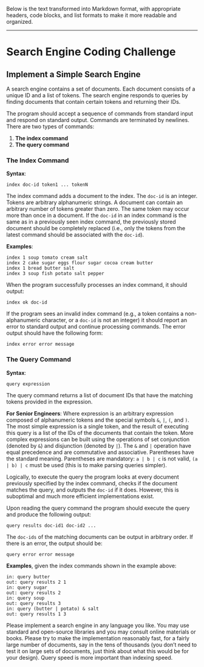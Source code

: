 Below is the text transformed into Markdown format, with appropriate headers, code blocks, and list formats to make it more readable and organized.

---

# Search Engine Coding Challenge

## Implement a Simple Search Engine

A search engine contains a set of documents. Each document consists of a unique ID and a list of tokens. The search engine responds to queries by finding documents that contain certain tokens and returning their IDs.

The program should accept a sequence of commands from standard input and respond on standard output. Commands are terminated by newlines. There are two types of commands:

1. **The index command**
2. **The query command**

### The Index Command

**Syntax**:
```
index doc-id token1 ... tokenN
```
The index command adds a document to the index. The `doc-id` is an integer. Tokens are arbitrary alphanumeric strings. A document can contain an arbitrary number of tokens greater than zero. The same token may occur more than once in a document. If the `doc-id` in an index command is the same as in a previously seen index command, the previously stored document should be completely replaced (i.e., only the tokens from the latest command should be associated with the `doc-id`).

**Examples**:
```
index 1 soup tomato cream salt
index 2 cake sugar eggs flour sugar cocoa cream butter
index 1 bread butter salt
index 3 soup fish potato salt pepper
```
When the program successfully processes an index command, it should output:
```
index ok doc-id
```
If the program sees an invalid index command (e.g., a token contains a non-alphanumeric character, or a `doc-id` is not an integer) it should report an error to standard output and continue processing commands. The error output should have the following form:
```
index error error message
```

### The Query Command

**Syntax**:
```
query expression
```
The query command returns a list of document IDs that have the matching tokens provided in the expression.

**For Senior Engineers**:
Where expression is an arbitrary expression composed of alphanumeric tokens and the special symbols `&`, `|`, `(`, and `)`. The most simple expression is a single token, and the result of executing this query is a list of the IDs of the documents that contain the token. More complex expressions can be built using the operations of set conjunction (denoted by `&`) and disjunction (denoted by `|`). The `&` and `|` operation have equal precedence and are commutative and associative. Parentheses have the standard meaning. Parentheses are mandatory: `a | b | c` is not valid, `(a | b) | c` must be used (this is to make parsing queries simpler).

Logically, to execute the query the program looks at every document previously specified by the index command, checks if the document matches the query, and outputs the `doc-id` if it does. However, this is suboptimal and much more efficient implementations exist.

Upon reading the query command the program should execute the query and produce the following output:
```
query results doc-id1 doc-id2 ...
```
The `doc-ids` of the matching documents can be output in arbitrary order. If there is an error, the output should be:
```
query error error message
```
**Examples**, given the index commands shown in the example above:
```
in: query butter
out: query results 2 1
in: query sugar
out: query results 2
in: query soup
out: query results 3
in: query (butter | potato) & salt
out: query results 1 3
```
Please implement a search engine in any language you like. You may use standard and open-source libraries and you may consult online materials or books. Please try to make the implementation reasonably fast, for a fairly large number of documents, say in the tens of thousands (you don’t need to test it on large sets of documents, just think about what this would be for your design). Query speed is more important than indexing speed.
